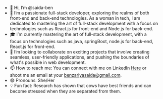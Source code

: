- 👋 Hi, I’m @saida-ben 
- 👀 I’m a passionate full-stack developer, exploring the realms of both front-end and back-end technologies. As a woman in tech, I am dedicated to mastering the art of full-stack development with a focus on technologies such as React.js for front-end and Node.js for back-end.
- 🎓 I’m currently mastering the art of full-stack development, with a focus on technologies such as java, springBoot, node.js for back-end, React.js for front-end.
- 🤝 I’m looking to collaborate on exciting projects that involve creating seamless, user-friendly applications, and pushing the boundaries of what's possible in web development.
- 📫 How to reach me: You can connect with me on LinkedIn [Here](https://www.linkedin.com/in/saida-benzariya-915712269/) or shoot me an email at your benzariyasaida@gmail.com.
- 😄 Pronouns: She/Her
- 💡 Fun fact: Research has shown that cows have best friends and can become stressed when they are separated from them.
